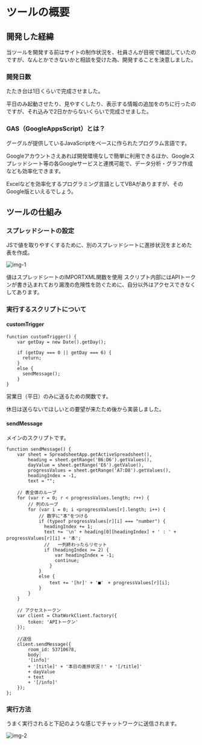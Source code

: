 # ツールの概要

## 開発した経緯
当ツールを開発する前はサイトの制作状況を、社員さんが目視で確認していたのですが、なんとかできないかと相談を受けた為、開発することを決意しました。

### 開発日数
たたき台は1日くらいで完成させました。

平日のみ起動させたり、見やすくしたり、表示する情報の追加をのちに行ったのですが、それ込みで2日かからないくらいで完成させました。

### GAS（GoogleAppsScript）とは？
グーグルが提供しているJavaScriptをベースに作られたプログラム言語です。

Googleアカウントさえあれば開発環境なしで簡単に利用できるほか、Googleスプレッドシート等の各Googleサービスと連携可能で、データ分析・グラフ作成なども効率化できます。

Excelなどを効率化するプログラミング言語としてVBAがありますが、そのGoogle版といえるでしょう。

## ツールの仕組み

### スプレッドシートの設定
JSで値を取りやすくするために、別のスプレッドシートに進捗状況をまとめた表を作成。

![img-1](https://user-images.githubusercontent.com/51050458/72822838-1ad36f00-3cb6-11ea-9189-a21f3b2167d9.jpg)

値はスプレッドシートのIMPORTXML関数を使用
スクリプト内部にはAPIトークンが書き込まれており漏洩の危険性を防ぐために、自分以外はアクセスできなくしてあります。

### 実行するスクリプトについて

#### customTrigger

```
function customTrigger() {
    var getDay = new Date().getDay();
  
    if (getDay === 0 || getDay === 6) {
      return;
    }
    else {
      sendMessage();
    }
}
```

営業日（平日）のみに送るための関数です。

休日は送らないでほしいとの要望が来たため後から実装しました。

#### sendMessage
メインのスクリプトです。
```
function sendMessage() {
    var sheet = SpreadsheetApp.getActiveSpreadsheet(),
        heading = sheet.getRange('B6:D6').getValues(),
        dayValue = sheet.getRange('E6').getValue(),
        progressValues = sheet.getRange('A7:D8').getValues(),
        headingIndex = -1,
        text = "";
    
    // 表全体のループ
    for (var r = 0; r < progressValues.length; r++) {
        // 列のループ
        for (var i = 0; i <progressValues[r].length; i++) {
            // 数字に"本"をつける
            if (typeof progressValues[r][i] === "number") {
              headingIndex += 1;
              text += '\n' + heading[0][headingIndex] + ' : ' + progressValues[r][i] + '本';
              //   一列終わったらリセット
              if (headingIndex >= 2) {
                  var headingIndex = -1;
                  continue;
                }
            }
            else {
                text += '[hr]' + '■'　+ progressValues[r][i];
            }
        }
    }
    
    // アクセストークン
    var client = ChatWorkClient.factory({
        token: 'APIトークン'
    });
  
    //送信
    client.sendMessage({
        room_id: 53710678,
        body: 
        '[info]' 
        + '[title]' + '本日の進捗状況！' + '[/title]' 
        + dayValue
        + text 
        + '[/info]'
    });
};

```

### 実行方法

うまく実行されると下記のような感じでチャットワークに送信されます。

![img-2](https://user-images.githubusercontent.com/51050458/72823002-5f5f0a80-3cb6-11ea-88d5-9384d8ff5d1b.jpg)

